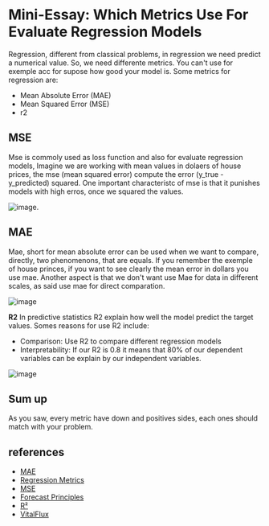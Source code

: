 # Mini-Essay: Which Metrics Use For Evaluate Regression Models
Regression, different from classical problems, in regression we need predict a numerical value. So, we need differente metrics. You can't use for exemple acc for supose how good your model is. Some metrics for regression are:

 - Mean Absolute Error (MAE)
- Mean Squared Error (MSE)
- r2

## MSE

Mse is commoly used as loss function and also for evaluate regression models, Imagine we are working with mean values in dolaers of house prices, the mse (mean squared error) compute the error (y_true - y_predicted) squared. 
One important characteristc of mse is that it punishes models with high erros, once we squared the values.

![image](https://github.com/user-attachments/assets/5b31a0c0-ae05-47c0-b218-3033ab9ab590).

## MAE
Mae, short for mean absolute error can be used when we want to compare, directly, two phenomenons, that are equals. If you remember the exemple of house princes, if you want to see clearly the mean error in dollars you use mae. Another aspect is that we don't want use Mae for data in different scales, as said use mae for direct comparation.

![image](https://github.com/user-attachments/assets/a94ac9fd-efc5-4224-806d-879280b2c0ce)

**R2**
In predictive statistics R2 explain how well the model predict the target values. Somes reasons for use R2 include:

- Comparison: Use R2 to compare different regression models
- Interpretability: If our R2 is 0.8 it means that 80% of our dependent variables can be explain by our independent variables.

![image](https://github.com/user-attachments/assets/c0043d3e-64b4-4e85-b6e7-b36837274524)

## Sum up
As you saw, every metric have down and positives sides, each ones should match with your problem.

## references

- [MAE](https://en.wikipedia.org/wiki/Mean_absolute_error)
- [Regression Metrics](https://machinelearningmastery.com/regression-metrics-for-machine-learning/)
- [MSE](https://en.wikipedia.org/wiki/Mean_squared_error)
- [Forecast Principles](https://otexts.com/fpp2/)
- [R²](https://en.wikipedia.org/wiki/Coefficient_of_determination)
- [VitalFlux](https://vitalflux.com/mean-square-error-r-squared-which-one-to-use/)
